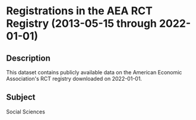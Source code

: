 # Registrations in the AEA RCT Registry (2013-05-15 through 2022-01-01)

## Description 
This dataset contains publicly available data on the American Economic Association's RCT registry downloaded on 2022-01-01.

## Subject
Social Sciences
